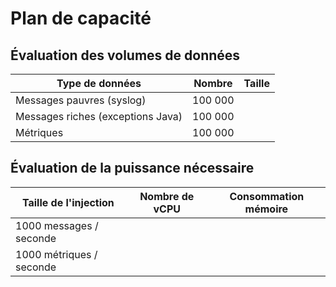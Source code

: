 # Plan de capacité

## Évaluation des volumes de données

Type de données                   | Nombre  | Taille  
----------------------------------|---------|--------
Messages pauvres (syslog)         | 100 000 |
Messages riches (exceptions Java) | 100 000 |
Métriques                         | 100 000 | 

## Évaluation de la puissance nécessaire

Taille de l'injection    | Nombre de vCPU | Consommation mémoire
-------------------------|----------------|---------------------
1000 messages / seconde  |                |
1000 métriques / seconde |                |
